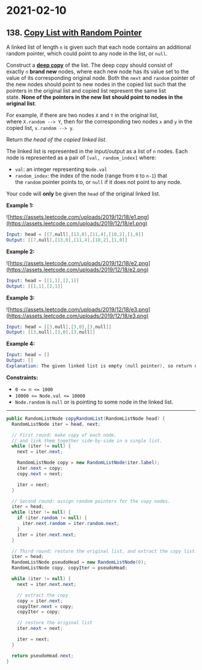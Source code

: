 # 2021-02-10

## 138. [Copy List with Random Pointer](https://leetcode.com/problems/copy-list-with-random-pointer/)

A linked list of length `n` is given such that each node contains an additional random pointer, which could point to any node in the list, or `null`.

Construct a **[deep copy](https://en.wikipedia.org/wiki/Object_copying#Deep_copy)** of the list. The deep copy should consist of exactly `n` **brand new** nodes, where each new node has its value set to the value of its corresponding original node. Both the `next` and `random` pointer of the new nodes should point to new nodes in the copied list such that the pointers in the original list and copied list represent the same list state. **None of the pointers in the new list should point to nodes in the original list**.

For example, if there are two nodes `X` and `Y` in the original list, where `X.random --> Y`, then for the corresponding two nodes `x` and `y` in the copied list, `x.random --> y`.

Return *the head of the copied linked list*.

The linked list is represented in the input/output as a list of `n` nodes. Each node is represented as a pair of `[val, random_index]` where:

- `val`: an integer representing `Node.val`
- `random_index`: the index of the node (range from `0` to `n-1`) that the `random` pointer points to, or `null` if it does not point to any node.

Your code will **only** be given the `head` of the original linked list.

**Example 1:**

![https://assets.leetcode.com/uploads/2019/12/18/e1.png](https://assets.leetcode.com/uploads/2019/12/18/e1.png)

```s
Input: head = [[7,null],[13,0],[11,4],[10,2],[1,0]]
Output: [[7,null],[13,0],[11,4],[10,2],[1,0]]
```

**Example 2:**

![https://assets.leetcode.com/uploads/2019/12/18/e2.png](https://assets.leetcode.com/uploads/2019/12/18/e2.png)

```s
Input: head = [[1,1],[2,1]]
Output: [[1,1],[2,1]]
```

**Example 3:**

![https://assets.leetcode.com/uploads/2019/12/18/e3.png](https://assets.leetcode.com/uploads/2019/12/18/e3.png)

```s
Input: head = [[3,null],[3,0],[3,null]]
Output: [[3,null],[3,0],[3,null]]
```

**Example 4:**

```s
Input: head = []
Output: []
Explanation: The given linked list is empty (null pointer), so return null.
```

**Constraints:**

- `0 <= n <= 1000`
- `10000 <= Node.val <= 10000`
- `Node.random` is `null` or is pointing to some node in the linked list.

---

```java
public RandomListNode copyRandomList(RandomListNode head) {
  RandomListNode iter = head, next;

  // First round: make copy of each node,
  // and link them together side-by-side in a single list.
  while (iter != null) {
    next = iter.next;

    RandomListNode copy = new RandomListNode(iter.label);
    iter.next = copy;
    copy.next = next;

    iter = next;
  }

  // Second round: assign random pointers for the copy nodes.
  iter = head;
  while (iter != null) {
    if (iter.random != null) {
      iter.next.random = iter.random.next;
    }
    iter = iter.next.next;
  }

  // Third round: restore the original list, and extract the copy list.
  iter = head;
  RandomListNode pseudoHead = new RandomListNode(0);
  RandomListNode copy, copyIter = pseudoHead;

  while (iter != null) {
    next = iter.next.next;

    // extract the copy
    copy = iter.next;
    copyIter.next = copy;
    copyIter = copy;

    // restore the original list
    iter.next = next;

    iter = next;
  }

  return pseudoHead.next;
}
```
